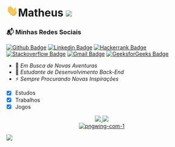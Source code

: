 <h1> <img src="https://raw.githubusercontent.com/ABSphreak/ABSphreak/master/gifs/Hi.gif" height="30px"Olá, Eu Sou<a href="https://github.com/matheussilvacydevs">Matheus</a> <img height="30px" src="https://emojis.slackmojis.com/emojis/images/1531849430/4246/blob-sunglasses.gif?1531849430"></h1>
</h1>

### 📬 Minhas Redes Sociais
[![Github Badge](http://img.shields.io/badge/-Github-black?style=flat-square&logo=github&link=https://github.com/Defcon27/)](https://github.com/matheussilvacydevs/) 
[![Linkedin Badge](https://img.shields.io/badge/-LinkedIn-blue?style=flat-square&logo=Linkedin&logoColor=white&link=https://www.linkedin.com/in/matheus-silva-260451187/)](https://www.linkedin.com/in/matheus-silva-260451187/)
[![Hackerrank Badge](https://img.shields.io/badge/-Hackerrank-2EC866?style=flat-square&logo=HackerRank&logoColor=white&link=https://www.hackerrank.com/matheussilva7m)](https://www.hackerrank.com/matheussilva7m)
[![Stackoverflow Badge](https://img.shields.io/badge/-Stack%20overflow-FE7A16?style=flat-square&logo=stack-overflow&logoColor=white&link=https://stackoverflow.com/users/13772098/matheus-silva)](https://stackoverflow.com/users/13772098/matheus-silva)
[![Gmail Badge](https://img.shields.io/badge/-Gmail-d14836?style=flat-square&logo=Gmail&logoColor=white&link=mailto:matheussilva7m@gmail.com)](matheussilva7m@gmail.com)
[![GeeksforGeeks Badge](https://img.shields.io/badge/-GeeksforGeeks-0F9D58?style=flat-square&logo=GeeksforGeeks&logoColor=white&link=https://auth.geeksforgeeks.org/user/matheussilvacydevs/articles)](https://auth.geeksforgeeks.org/user/matheussilvacydevs/articles)


* 🔭 _Em Busca de Novas Aventuras_
* 🌱 _Estudante de Desenvolvimento Back-End_
* ⚡ _Sempre Procurando Novas Inspirações_
- [x] Estudos
- [x] Trabalhos
- [x] Jogos

<div align="center">
  <a href="https://github.com/matheussilvacydevs">
  <img height="180em" src="https://github-readme-stats.vercel.app/api?username=matheussilvacydevs&show_icons=true&theme=dark&include_all_commits=true&count_private=true"/>
  <img height="180em" src="https://github-readme-stats.vercel.app/api/top-langs/?username=matheussilvacydevs&layout=compact&langs_count=7&theme=dark"/>    
</div>

 <div align="center">
<a href="https://ibb.co/XLZJkb4"><img src="https://i.ibb.co/vqxzvHB/pngwing-com-1.png" alt="pngwing-com-1" border="0" /></a>
  </div>
   
   
![](https://github.com/matheussilvacydevs/snk/raw/output/github-contribution-grid-snake.svg)

